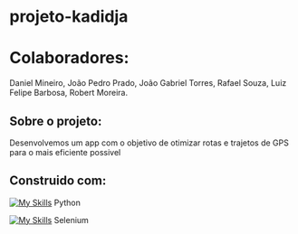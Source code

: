# projeto-kadidja
# Colaboradores:
Daniel Mineiro,
João Pedro Prado,
João Gabriel Torres,
Rafael Souza,
Luiz Felipe Barbosa,
Robert Moreira.
## Sobre o projeto:
Desenvolvemos um app com o objetivo de otimizar rotas e trajetos de GPS para o mais eficiente possivel
## Construido com:
[![My Skills](https://skillicons.dev/icons?i=python)](https://skillicons.dev) Python

[![My Skills](https://skillicons.dev/icons?i=selenium)](https://skillicons.dev) Selenium


